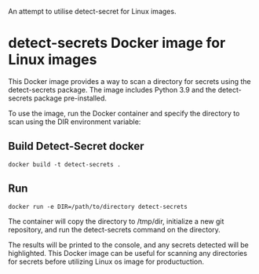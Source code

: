 An attempt to utilise detect-secret for Linux images.

# detect-secrets Docker image for Linux images

This Docker image provides a way to scan a directory for secrets using the detect-secrets package. The image includes Python 3.9 and the detect-secrets package pre-installed.

To use the image, run the Docker container and specify the directory to scan using the DIR environment variable:

## Build Detect-Secret docker

`docker build -t detect-secrets .`

## Run
`docker run -e DIR=/path/to/directory detect-secrets`

The container will copy the directory to /tmp/dir, initialize a new git repository, and run the detect-secrets command on the directory.

The results will be printed to the console, and any secrets detected will be highlighted. This Docker image can be useful for scanning any directories for secrets before utilizing Linux os image for productuction.
